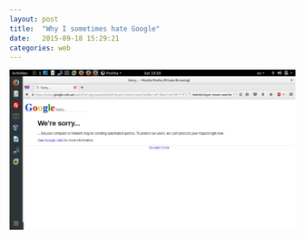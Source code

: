 ```yaml
---
layout: post
title:  "Why I sometimes hate Google"
date:   2015-09-18 15:29:21
categories: web
---
```


![uniform distrbution](/images/post4/hate_google.png)

[tshev]:      http://tshev.org
[tshev-gh]:   https://github.com/tshev
[jekyll-help]: https://github.com/tshev
